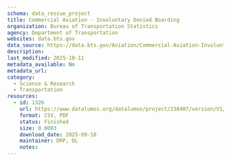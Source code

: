 ```yaml
---
schema: data_rescue_project 
title: Commercial Aviation - Involuntary Denied Boarding
organization: Bureau of Transportation Statistics
agency: Department of Transportation
websites: data.bts.gov
data_source: https://data.bts.gov/Aviation/Commercial-Aviation-Involuntary-Denied-Boarding/xyfb-hgtv/about_data
description: 
last_modified: 2025-10-11
metadata_available: No
metadata_url: 
category:
  - Science & Research 
  - Transportation 
resources:
  - id: 1326
    url: https://www.datalumos.org/datalumos/project/238407/version/V1/view
    format: CSV, PDF
    status: Finished
    size: 0.0003
    download_date: 2025-09-18
    maintainer: DRP, DL
    notes: 
---
```

